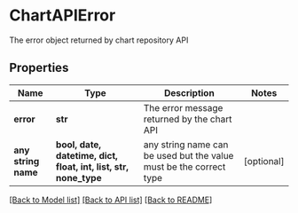 # ChartAPIError

The error object returned by chart repository API

## Properties
Name | Type | Description | Notes
------------ | ------------- | ------------- | -------------
**error** | **str** | The error message returned by the chart API | 
**any string name** | **bool, date, datetime, dict, float, int, list, str, none_type** | any string name can be used but the value must be the correct type | [optional]

[[Back to Model list]](../README.md#documentation-for-models) [[Back to API list]](../README.md#documentation-for-api-endpoints) [[Back to README]](../README.md)


